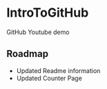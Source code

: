 # IntroToGitHub
GitHub Youtube demo

## Roadmap
* Updated Readme information
* Updated Counter Page
